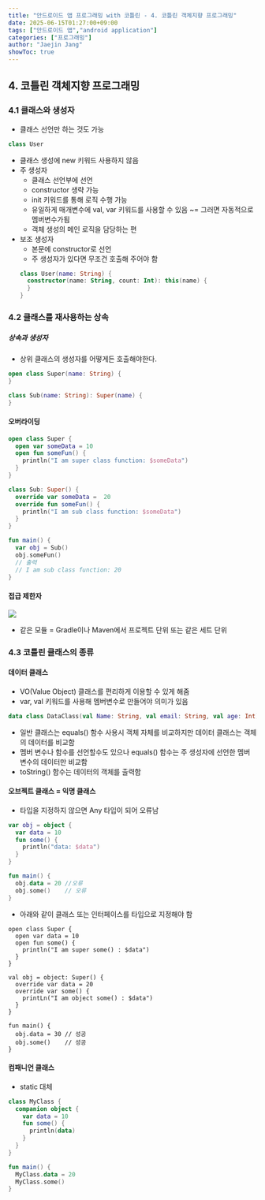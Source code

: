 ```yaml
---
title: "안드로이드 앱 프로그래밍 with 코틀린 - 4. 코틀린 객체지향 프로그래밍"
date: 2025-06-15T01:27:00+09:00
tags: ["안드로이드 앱","android application"]
categories: ["프로그래밍"]
author: "Jaejin Jang"
showToc: true
---
```


## 4. 코틀린 객체지향 프로그래밍

### 4.1 클래스와 생성자
- 클래스 선언만 하는 것도 가능
```kt
class User
```
- 클래스 생성에 new 키워드 사용하지 않음
- 주 생성자
  - 클래스 선언부에 선언
  - constructor 생략 가능
  - init 키워드를 통해 로직 수행 가능
  - 유일하게 매개변수에 val, var 키워드를 사용할 수 있음 ~= 그러면 자동적으로 멤버변수가됨
  - 객체 생성의 메인 로직을 담당하는 편
- 보조 생성자
  - 본문에 constructor로 선언
  - 주 생성자가 있다면 무조건 호출해 주어야 함
  ```kt
  class User(name: String) {
    constructor(name: String, count: Int): this(name) {
    }
  }
  ```

### 4.2 클래스를 재사용하는 상속

##### 상속과 생성자
- 상위 클래스의 생성자를 어떻게든 호출해야한다.
```kt
open class Super(name: String) {
}

class Sub(name: String): Super(name) {
}
```

#### 오버라이딩

```kt
open class Super {
  open var someData = 10
  open fun someFun() {
    println("I am super class function: $someData")
  }
}

class Sub: Super() {
  override var someData =  20
  override fun someFun() {
    println("I am sub class function: $someData")
  }
}

fun main() {
  var obj = Sub()
  obj.someFun()
  // 출력
  // I am sub class function: 20
}
```

#### 접급 제한자

![](https://encrypted-tbn0.gstatic.com/images?q=tbn:ANd9GcSJ99w33l0daUMH7C8akT6XGxUWuE5FZjjcAg&s)
- 같은 모듈 = Gradle이나 Maven에서 프로젝트 단위 또는 같은 세트 단위

### 4.3 코틀린 클래스의 종류

#### 데이터 클래스
- VO(Value Object) 클래스를 편리하게 이용할 수 있게 해줌
- var, val 키워드를 사용해 멤버변수로 만들어야 의미가 있음
```kt
data class DataClass(val Name: String, val email: String, val age: Int)
```
- 일반 클래스는 equals() 함수 사용시 객체 자체를 비교하지만 데이터 클래스는 객체의 데이터를 비교함
- 멤버 변수나 함수를 선언할수도 있으나 equals() 함수는 주 생성자에 선언한 멤버 변수의 데이터만 비교함
- toString() 함수는 데이터의 객체를 출력함

#### 오브젝트 클래스 = 익명 클래스
- 타입을 지정하지 않으면 Any 타입이 되어 오류남
```kt
var obj = object {
  var data = 10
  fun some() {
    println("data: $data")
  }
}

fun main() {
  obj.data = 20 //오류
  obj.some()    // 오류
}
```
- 아래와 같이 클래스 또는 인터페이스를 타입으로 지정해야 함
```
open class Super {
  open var data = 10
  open fun some() {
    println("I am super some() : $data")
  }
}

val obj = object: Super() {
  override var data = 20
  override var some() {
    printLn("I am object some() : $data")
  }
}

fun main() {
  obj.data = 30 // 성공
  obj.some()    // 성공
}
```

#### 컴패니언 클래스
- static 대체
```kt
class MyClass {
  companion object {
    var data = 10
    fun some() {
      println(data)
    }
  }
}

fun main() {
  MyClass.data = 20
  MyClass.some()
}
```

